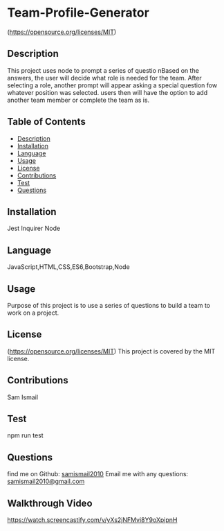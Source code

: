 # Team-Profile-Generator

  (https://opensource.org/licenses/MIT)

  ## Description
This project uses node to prompt a series of questio nBased on the answers, the user will decide what role is needed for the team. After selecting a role, another prompt will appear asking a special question fow whatever position was selected. users then will have the option to add another team member or complete the team as is.

## Table of Contents

* [Description](#description)
* [Installation](#installation)
* [Language](#language)
* [Usage](#usage)
* [License](#license)
* [Contributions](#contributions)
* [Test](#test)
* [Questions](#questions)

## Installation
Jest Inquirer Node

## Language
JavaScript,HTML,CSS,ES6,Bootstrap,Node

## Usage
Purpose of this project is to use a series of questions to build a team to work on a project.

## License
(https://opensource.org/licenses/MIT) This project is covered by the MIT license.

## Contributions
Sam Ismail

## Test
npm run test

## Questions
find me on Github: [samismail2010](https://github.com/samismail2010)
Email me with any questions: [samismail2010@gmail.com](mailto:samismail2010@gmail.com)

## Walkthrough Video
https://watch.screencastify.com/v/yXs2jNFMvi8Y9oXpipnH

